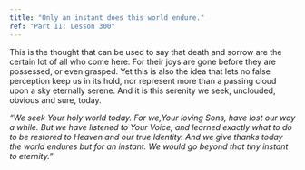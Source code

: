 ```yaml
---
title: "Only an instant does this world endure."
ref: "Part II: Lesson 300"
---
```


This is the thought that can be used to say that death and sorrow are
the certain lot of all who come here. For their joys are gone before
they are possessed, or even grasped. Yet this is also the idea that lets
no false perception keep us in its hold, nor represent more than a
passing cloud upon a sky eternally serene. And it is this serenity we
seek, unclouded, obvious and sure, today.

*“We seek Your holy world today. For we,Your loving Sons, have lost our
way a while. But we have listened to Your Voice, and learned exactly
what to do to be restored to Heaven and our true Identity. And we give
thanks today the world endures but for an instant. We would go beyond
that tiny instant to eternity.”*

